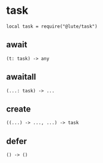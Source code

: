 # task

```luau
local task = require("@lute/task")
```

## await <Badge type="warning" text="yields" />
```luau
(t: task) -> any
```

## awaitall <Badge type="warning" text="yields" />
```luau
(...: task) -> ...
```

## create
```luau
((...) -> ..., ...) -> task
```

## defer <Badge type="warning" text="yields" />
```luau
() -> ()
```
